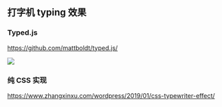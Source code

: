 ## 打字机 typing 效果

### Typed.js

https://github.com/mattboldt/typed.js/

![](https://gcy-1306312261.cos.ap-chengdu.myqcloud.com/blog/Dec-30-2022-15-09-26.gif)

### 纯 CSS 实现

https://www.zhangxinxu.com/wordpress/2019/01/css-typewriter-effect/



## 